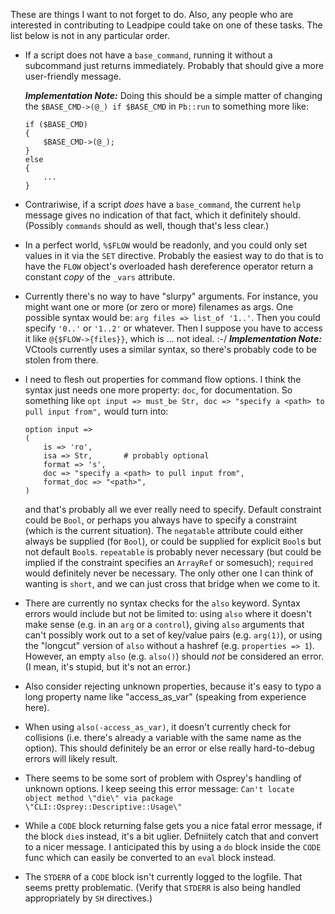 These are things I want to not forget to do.  Also, any people who are
interested in contributing to Leadpipe could take on one of these tasks.  The
list below is not in any particular order.

* If a script does not have a `base_command`, running it without a subcommand
  just returns immediately.  Probably that should give a more user-friendly
  message.

  **_Implementation Note:_** Doing this should be a simple matter of changing
  the `$BASE_CMD->(@_) if $BASE_CMD` in `Pb::run` to something more like:
  ```
  if ($BASE_CMD)
  {
      $BASE_CMD->(@_);
  }
  else
  {
      ...
  }
  ```
* Contrariwise, if a script _does_ have a `base_command`, the current `help`
  message gives no indication of that fact, which it definitely should.
  (Possibly `commands` should as well, though that's less clear.)
* In a perfect world, `%$FLOW` would be readonly, and you could only set values
  in it via the `SET` directive.  Probably the easiest way to do that is to
  have the `FLOW` object's overloaded hash dereference operator return a
  constant _copy_ of the `_vars` attribute.
* Currently there's no way to have "slurpy" arguments.  For instance, you might
  want one or more (or zero or more) filenames as args.  One possible syntax
  would be: `arg files => list_of '1..'`.  Then you could specify `'0..'` or
  `'1..2'` or whatever.  Then I suppose you have to access it like
  `@{$FLOW->{files}}`, which is ... not ideal. :-/  **_Implementation Note:_**
  VCtools currently uses a similar syntax, so there's probably code to be
  stolen from there.
* I need to flesh out properties for command flow options.  I think the syntax
  just needs one more property: `doc`, for documentation.  So something like
  `opt input => must_be Str, doc => "specify a <path> to pull input from",`
  would turn into:
  ```
  option input =>
  (
      is => 'ro',
	  isa => Str,		# probably optional
	  format => 's',
	  doc => "specify a <path> to pull input from",
	  format_doc => "<path>",
  )
  ```
  and that's probably all we ever really need to specify.  Default constraint
  could be `Bool`, or perhaps you always have to specify a constraint (which is
  the current situation).  The `negatable` attribute could either always be
  supplied (for `Bool`), or could be supplied for explicit `Bool`s but not
  default `Bool`s.  `repeatable` is probably never necessary (but could be
  implied if the constraint specifies an `ArrayRef` or somesuch); `required`
  would definitely never be necessary.  The only other one I can think of
  wanting is `short`, and we can just cross that bridge when we come to it.
* There are currently no syntax checks for the `also` keyword.  Syntax errors
  would include but not be limited to: using `also` where it doesn't make sense
  (e.g. in an `arg` or a `control`), giving `also` arguments that can't
  possibly work out to a set of key/value pairs (e.g. `arg(1)`), or using the
  "longcut" version of `also` without a hashref (e.g. `properties => 1`).
  However, an empty `also` (e.g. `also()`) should _not_ be considered an error.
  (I mean, it's stupid, but it's not an error.)
* Also consider rejecting unknown properties, because it's easy to typo a long
  property name like "access_as_var" (speaking from experience here).
* When using `also(-access_as_var)`, it doesn't currently check for collisions
  (i.e. there's already a variable with the same name as the option).  This
  should definitely be an error or else really hard-to-debug errors will likely
  result.
* There seems to be some sort of problem with Osprey's handling of unknown
  options.  I keep seeing this error message: `Can't locate object method
  \"die\" via package \"CLI::Osprey::Descriptive::Usage\"`
* While a `CODE` block returning false gets you a nice fatal error message, if
  the block `die`s instead, it's a bit uglier.  Defniitely catch that and
  convert to a nicer message.  I anticipated this by using a `do` block inside
  the `CODE` func which can easily be converted to an `eval` block instead.
* The `STDERR` of a `CODE` block isn't currently logged to the logfile.  That
  seems pretty problematic.  (Verify that `STDERR` is also being handled
  appropriately by `SH` directives.)
